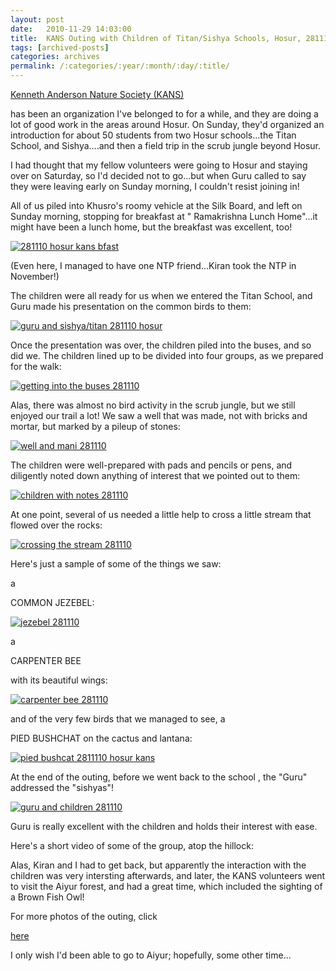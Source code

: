 ```yaml
---
layout: post
date:	2010-11-29 14:03:00
title:  KANS Outing with Children of Titan/Sishya Schools, Hosur, 281110
tags: [archived-posts]
categories: archives
permalink: /:categories/:year/:month/:day/:title/
---
```

<a href="http://kans.org.in/Introduction.html"> Kenneth Anderson Nature Society (KANS) </a>

has been an organization I've belonged to for a while, and they are doing a lot of good work in the areas around Hosur. On Sunday, they'd organized an introduction for about 50 students from two Hosur schools...the Titan School, and Sishya....and then a field trip in the scrub jungle beyond Hosur.

I had thought that my fellow volunteers were going to Hosur and staying over on Saturday, so I'd decided not to go...but when Guru called to say they were leaving early on Sunday morning, I couldn't resist joining in!

<lj-cut text="an enjoyable outing">


All of us piled into Khusro's roomy vehicle at the Silk Board,  and left on Sunday morning, stopping for breakfast at  " Ramakrishna Lunch Home"...it might have been a lunch home, but the breakfast was excellent, too!

<a href="http://s835.photobucket.com/albums/zz275/dffrntpx/?action=view&amp;current=IMG_7325.jpg" target="_blank"><img src="http://i835.photobucket.com/albums/zz275/dffrntpx/IMG_7325.jpg" border="0" alt="281110 hosur kans bfast"></a>


(Even here, I managed to have one NTP friend...Kiran took the NTP in November!)

The children were all ready for us when we entered the Titan School, and Guru made his presentation on the common birds to them:


<a href="http://s835.photobucket.com/albums/zz275/dffrntpx/?action=view&amp;current=IMG_7331.jpg" target="_blank"><img src="http://i835.photobucket.com/albums/zz275/dffrntpx/IMG_7331.jpg" border="0" alt="guru and sishya/titan 281110 hosur"></a>

Once the presentation was over, the children piled into the buses, and so did we. The children lined up to be divided into four groups, as we prepared for the walk:


<a href="http://s835.photobucket.com/albums/zz275/dffrntpx/?action=view&amp;current=IMG_7333.jpg" target="_blank"><img src="http://i835.photobucket.com/albums/zz275/dffrntpx/IMG_7333.jpg" border="0" alt="getting into the buses 281110"></a>

Alas, there was almost no bird activity in the scrub jungle, but we still enjoyed our trail a lot! We saw a well that was made, not with bricks and mortar, but marked by a pileup of stones:


<a href="http://s835.photobucket.com/albums/zz275/dffrntpx/?action=view&amp;current=IMG_7341.jpg" target="_blank"><img src="http://i835.photobucket.com/albums/zz275/dffrntpx/IMG_7341.jpg" border="0" alt="well and mani 281110"></a>

The children were well-prepared with pads and pencils or pens, and diligently noted down anything of interest that we pointed out to them:


<a href="http://s835.photobucket.com/albums/zz275/dffrntpx/?action=view&amp;current=IMG_7345.jpg" target="_blank"><img src="http://i835.photobucket.com/albums/zz275/dffrntpx/IMG_7345.jpg" border="0" alt="children with notes 281110"></a>

At one point, several of us needed a little help to cross a little stream that flowed over the rocks:


<a href="http://s835.photobucket.com/albums/zz275/dffrntpx/?action=view&amp;current=IMG_7357.jpg" target="_blank"><img src="http://i835.photobucket.com/albums/zz275/dffrntpx/IMG_7357.jpg" border="0" alt="crossing the stream 281110"></a>


Here's just a sample of some of the things we saw:

a

COMMON JEZEBEL:


<a href="http://s835.photobucket.com/albums/zz275/dffrntpx/?action=view&amp;current=IMG_7344-1.jpg" target="_blank"><img src="http://i835.photobucket.com/albums/zz275/dffrntpx/IMG_7344-1.jpg" border="0" alt="jezebel 281110"></a>

a

CARPENTER BEE

with its beautiful wings:


<a href="http://s835.photobucket.com/albums/zz275/dffrntpx/?action=view&amp;current=IMG_7349.jpg" target="_blank"><img src="http://i835.photobucket.com/albums/zz275/dffrntpx/IMG_7349.jpg" border="0" alt="carpenter bee 281110"></a>

and of the very few birds that we managed to see, a

PIED BUSHCHAT  on the cactus and lantana:

 <a href="http://s835.photobucket.com/albums/zz275/dffrntpx/?action=view&amp;current=IMG_7350.jpg" target="_blank"><img src="http://i835.photobucket.com/albums/zz275/dffrntpx/IMG_7350.jpg" border="0" alt="pied bushcat 2811110 hosur kans"></a>

At the end of the outing, before we went back to the school , the "Guru" addressed the "sishyas"!


<a href="http://s835.photobucket.com/albums/zz275/dffrntpx/?action=view&amp;current=IMG_7363.jpg" target="_blank"><img src="http://i835.photobucket.com/albums/zz275/dffrntpx/IMG_7363.jpg" border="0" alt="guru and children 281110"></a>


Guru is really excellent with the children and holds their interest with ease.

Here's a short video of some of the group, atop the hillock:


<lj-embed id="566"/>

Alas, Kiran and I had to get back, but apparently the interaction with the children was very intersting afterwards, and later, the KANS volunteers went to visit the Aiyur forest, and had a great time, which included the sighting of a Brown Fish Owl!

</lj-cut>


For more photos of the outing, click

<a href="http://picasaweb.google.com/tanzaniavisit/KANSOutingWithChildrenOfTitanAndSishyaSchoolsHosur281110#"> here </a>


I only wish I'd been able to go to Aiyur; hopefully, some other time...
